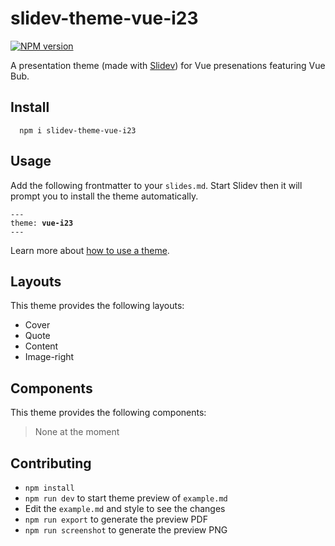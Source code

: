 # slidev-theme-vue-i23

[![NPM version](https://img.shields.io/npm/v/slidev-theme-vue-i23?color=3AB9D4&label=slidev-theme-vue-i23)](https://www.npmjs.com/package/slidev-theme-vue-i23)

A presentation theme (made with [Slidev](https://github.com/slidevjs/slidev)) for Vue presenations featuring Vue Bub.

<!--
  Learn more about how to write a theme:
  https://sli.dev/themes/write-a-theme.html
--->

<!--
  run `npm run dev` to check out the slides for more details of how to start writing a theme
-->

<!--
  Put some screenshots here to demonstrate your theme

  Live demo: [...]
-->

## Install

```
  npm i slidev-theme-vue-i23
```

## Usage 
Add the following frontmatter to your `slides.md`. Start Slidev then it will prompt you to install the theme automatically.

<pre><code>---
theme: <b>vue-i23</b>
---</code></pre>

Learn more about [how to use a theme](https://sli.dev/themes/use).

## Layouts

This theme provides the following layouts:

- Cover
- Quote
- Content 
- Image-right

## Components

This theme provides the following components:

> None at the moment

## Contributing

- `npm install`
- `npm run dev` to start theme preview of `example.md`
- Edit the `example.md` and style to see the changes
- `npm run export` to generate the preview PDF
- `npm run screenshot` to generate the preview PNG
